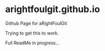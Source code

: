 # arightfoulgit.github.io
Github Page for aRightFoulGit 

Trying to get this to work.

Full ReadMe in progress...
